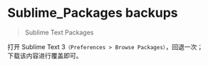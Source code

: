 # Sublime_Packages backups
> Sublime Text Packages

打开 Sublime Text 3`（Preferences > Browse Packages）`，回退一次；  
下载该内容进行覆盖即可。
